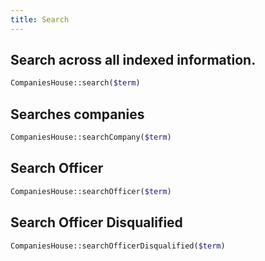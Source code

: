 ```yaml
---
title: Search
---
```


## Search across all indexed information.

```php
CompaniesHouse::search($term)
```

## Searches companies

```php
CompaniesHouse::searchCompany($term)
```

## Search Officer

```php 
CompaniesHouse::searchOfficer($term)
```

## Search Officer Disqualified

```php 
CompaniesHouse::searchOfficerDisqualified($term)
```
